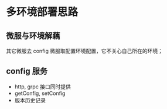 # 多环境部署思路

## 微服与环境解藕

其它微服去 config 微服取配置环境配置，它不关心自己所在的环境；

## config 服务

- http, grpc 接口同时提供
- getConfig, setConfig
- 版本历史记录
